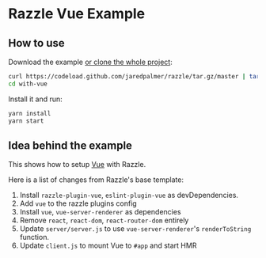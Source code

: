 # Razzle Vue Example

## How to use
Download the example [or clone the whole project](https://github.com/jaredpalmer/razzle.git):

```bash
curl https://codeload.github.com/jaredpalmer/razzle/tar.gz/master | tar -xz --strip=2 razzle-master/examples/with-vue
cd with-vue
```

Install it and run:

```bash
yarn install
yarn start
```

## Idea behind the example
This shows how to setup [Vue](https://vuejs.org/) with Razzle.

Here is a list of changes from Razzle's base template:
  1. Install `razzle-plugin-vue`, `eslint-plugin-vue` as devDependencies.
  2. Add `vue` to the razzle plugins config
  3. Install `vue`, `vue-server-renderer` as dependencies
  4. Remove `react`, `react-dom`, `react-router-dom` entirely
  5. Update `server/server.js` to use `vue-server-renderer`'s `renderToString` function.
  6. Update `client.js` to mount Vue to `#app` and start HMR
